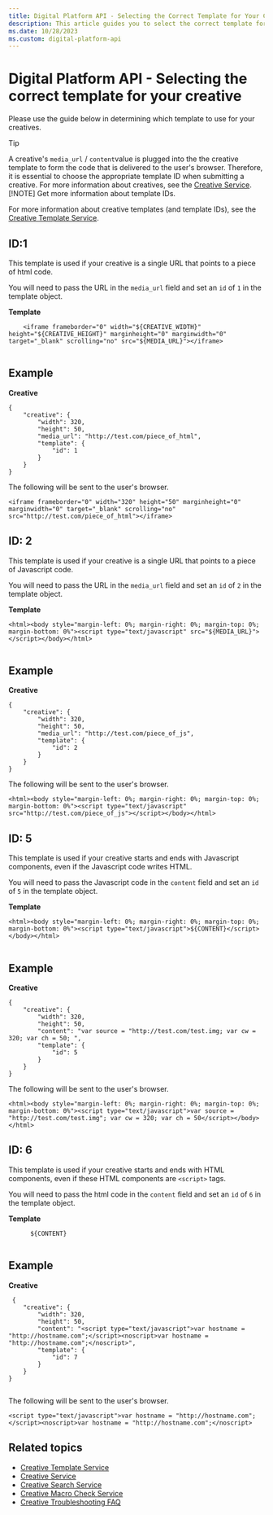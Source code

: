```yaml
---
title: Digital Platform API - Selecting the Correct Template for Your Creative
description: This article guides you to select the correct template for your creative.
ms.date: 10/28/2023
ms.custom: digital-platform-api
---
```


# Digital Platform API - Selecting the correct template for your creative

Please use the guide below in determining which template to use for your creatives.

> [!TIP]
> A creative's `media_url` / `content`value is plugged into the the creative template to form the code that is delivered to the user's browser. Therefore, it is essential to choose the appropriate template ID when submitting a creative. For more information about creatives, see the [Creative Service](./creative-service.md).
> [!NOTE]
> Get more information about template IDs.
>
> For more information about creative templates (and template IDs), see the [Creative Template Service](./creative-template-service.md).

## ID:1

This template is used if your creative is a single URL that points to a piece of html code.

You will need to pass the URL in the `media_url` field and set an `id` of `1` in the template object.

**Template**

```
    <iframe frameborder="0" width="${CREATIVE_WIDTH}" height="${CREATIVE_HEIGHT}" marginheight="0" marginwidth="0" target="_blank" scrolling="no" src="${MEDIA_URL}"></iframe>  
            
```

## Example

**Creative**

```
{
    "creative": {
        "width": 320,
        "height": 50,
        "media_url": "http://test.com/piece_of_html",
        "template": {
            "id": 1
        }
    }
}
```

The following will be sent to the user's browser.

```
<iframe frameborder="0" width="320" height="50" marginheight="0" marginwidth="0" target="_blank" scrolling="no" src="http://test.com/piece_of_html"></iframe>
```

## ID: 2

This template is used if your creative is a single URL that points to a piece of Javascript code.

You will need to pass the URL in the `media_url` field and set an `id` of `2` in the template object.

**Template**

```
<html><body style="margin-left: 0%; margin-right: 0%; margin-top: 0%; margin-bottom: 0%"><script type="text/javascript" src="${MEDIA_URL}"></script></body></html>
      
```

## Example

**Creative**

```
{
    "creative": {
        "width": 320,
        "height": 50,
        "media_url": "http://test.com/piece_of_js",
        "template": {
            "id": 2
        }
    }
}
```

The following will be sent to the user's browser.

```
<html><body style="margin-left: 0%; margin-right: 0%; margin-top: 0%; margin-bottom: 0%"><script type="text/javascript" src="http://test.com/piece_of_js"></script></body></html>
```

## ID: 5

This template is used if your creative starts and ends with Javascript components, even if the Javascript code writes HTML.

You will need to pass the Javascript code in the `content` field and set an `id` of `5` in the template object.

**Template**

```
<html><body style="margin-left: 0%; margin-right: 0%; margin-top: 0%; margin-bottom: 0%"><script type="text/javascript">${CONTENT}</script></body></html>
      
```

## Example

**Creative**

```
{
    "creative": {
        "width": 320,
        "height": 50,
        "content": "var source = "http://test.com/test.img; var cw = 320; var ch = 50; ",
        "template": {
            "id": 5
        }
    }
}
```

The following will be sent to the user's browser.

```
<html><body style="margin-left: 0%; margin-right: 0%; margin-top: 0%; margin-bottom: 0%"><script type="text/javascript">var source = "http://test.com/test.img"; var cw = 320; var ch = 50</script></body></html>
```

## ID: 6

This template is used if your creative starts and ends with HTML components, even if these HTML components are `<script>` tags.

You will need to pass the html code in the `content` field and set an `id` of `6` in the template object.

**Template**

```
      ${CONTENT}
      
```

## Example

**Creative**

```
 {
    "creative": {
        "width": 320,
        "height": 50,
        "content": "<script type="text/javascript">var hostname = "http://hostname.com";</script><noscript>var hostname = "http://hostname.com";</noscript>",
        "template": {
            "id": 7
        }
    }
}
 
```

The following will be sent to the user's browser.

```
<script type="text/javascript">var hostname = "http://hostname.com";</script><noscript>var hostname = "http://hostname.com";</noscript>
```

## Related topics

- [Creative Template Service](./creative-template-service.md)
- [Creative Service](./creative-service.md)
- [Creative Search Service](./creative-search-service.md)
- [Creative Macro Check Service](./creative-macro-check-service.md)
- [Creative Troubleshooting FAQ](../bidders/creative-troubleshooting-faq.md)
